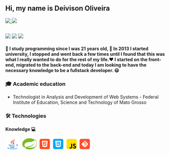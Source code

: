## Hi, my name is Deivison Oliveira 

<div>
  <a href="https://github.com/DeivisonMaster">
  <img height="180em" src="https://github-readme-stats.vercel.app/api?username=DeivisonMaster&show_icons=true&theme=tokyonight&include_all_commits=true&count_private=true"/>
  <img height="180em" src="https://github-readme-stats.vercel.app/api/top-langs/?username=DeivisonMaster&layout=compact&langs_count=16&theme=tokyonight"/>
</div>

##

<div>
  <a href="https://www.instagram.com/deivisonoliveiira/" target="blank"><img src="https://img.shields.io/badge/-Instagram-%23E4405F?style=for-the-badge&logo=instagram&logoColor=white" target="blank"></a>
  <a href="mailto:deivisonoliveira.info@gmail.com" target="blank"><img src="https://img.shields.io/badge/-Gmail-%23333?style=for-the-badge&logo=gmail&logoColor=white" target="blank"></a>
  <a href="https://www.linkedin.com/in/deivisonmatos/" target="blank"><img src="https://img.shields.io/badge/-LinkedIn-%230077B5?style=for-the-badge&logo=linkedin&logoColor=white" target="blank"></a> 
</div>

<h4> 
	🚧 I study programming since I was 21 years old, 🚀 In 2013 I started university, I stopped and went back a few times until I found that this was what I really wanted to do for the rest of my life.❤️ I started on the front-end, migrated to the back-end and today I am looking to have the necessary knowledge to be a fullstack developer. 😃
</h4>

### :mortar_board: Academic education
  - Technologist in Analysis and Development of Web Systems - Federal Institute of Education, Science and Technology of Mato Grosso

### 🛠 Technologies


**Knowledge :computer:**

<p align="left">
  <!-- Java Icon -->
  <img height="35" width="45" src="https://raw.githubusercontent.com/devicons/devicon/master/icons/java/java-original.svg?raw=true">&nbsp;
  <!-- Spring Icon -->
  <img height="35" width="45" src="https://raw.githubusercontent.com/devicons/devicon/master/icons/spring/spring-original.svg?raw=true">&nbsp;
  <!-- HTML Icon -->
  <img src="https://github.com/DeivisonMaster/DeivisonMaster/blob/master/img/html.png?raw=true">&nbsp;
  <!-- CSS Icon -->
  <img src="https://github.com/DeivisonMaster/DeivisonMaster/blob/master/img/css.png?raw=true">&nbsp;
  <!-- JS Icon -->
  <img src="https://github.com/DeivisonMaster/DeivisonMaster/blob/master/img/js.png?raw=true">&nbsp;
  <!-- Git Icon -->
  <img src="https://github.com/DeivisonMaster/DeivisonMaster/blob/master/img/git.png?raw=true">&nbsp;
  
</p>



